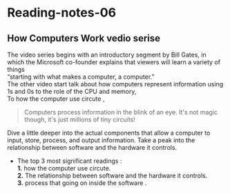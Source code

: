 # Reading-notes-06 
## How Computers Work vedio serise 
The video series begins with an introductory segment by Bill Gates, in which the Microsoft co-founder explains that viewers will learn a variety of things <br>
“starting with what makes a computer, a computer.” <br>
The other video start talk about how computers represent information using 1s and 0s to the role of the CPU and memory, <br>
To how the computer use circute ,
> Computers process information in the blink of an eye. It's not magic though, it's just millions of tiny circuits!<br>

Dive a little deeper into the actual components that allow a computer to input, store, process, and output information.
Take a peak into the relationship between software and the hardware it controls.
+ The top 3 most significant readings :<br>
**1.** how the computer use circute.<br>
**2.** The relationship between software and the hardware it controls.<br>
**3.** process that going on inside the software .

 



